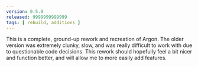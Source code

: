 ```yaml
---
version: 0.5.0
released: 9999999999999
tags: [ rebuild, additions ]
---
```


This is a complete, ground-up rework and recreation of Argon. The older version was extremely clunky, slow, and was really difficult to work with due to questionable code decisions. This rework should hopefully feel a bit nicer and function better, and will allow me to more easily add features.